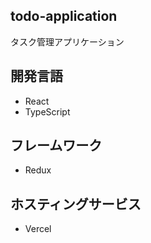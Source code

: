 ## todo-application
タスク管理アプリケーション

## 開発言語
* React
* TypeScript

## フレームワーク
* Redux

## ホスティングサービス
* Vercel
